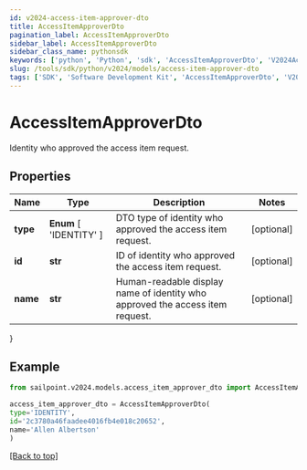 ```yaml
---
id: v2024-access-item-approver-dto
title: AccessItemApproverDto
pagination_label: AccessItemApproverDto
sidebar_label: AccessItemApproverDto
sidebar_class_name: pythonsdk
keywords: ['python', 'Python', 'sdk', 'AccessItemApproverDto', 'V2024AccessItemApproverDto'] 
slug: /tools/sdk/python/v2024/models/access-item-approver-dto
tags: ['SDK', 'Software Development Kit', 'AccessItemApproverDto', 'V2024AccessItemApproverDto']
---
```


# AccessItemApproverDto

Identity who approved the access item request.

## Properties

Name | Type | Description | Notes
------------ | ------------- | ------------- | -------------
**type** |  **Enum** [  'IDENTITY' ] | DTO type of identity who approved the access item request. | [optional] 
**id** | **str** | ID of identity who approved the access item request. | [optional] 
**name** | **str** | Human-readable display name of identity who approved the access item request. | [optional] 
}

## Example

```python
from sailpoint.v2024.models.access_item_approver_dto import AccessItemApproverDto

access_item_approver_dto = AccessItemApproverDto(
type='IDENTITY',
id='2c3780a46faadee4016fb4e018c20652',
name='Allen Albertson'
)

```
[[Back to top]](#) 

